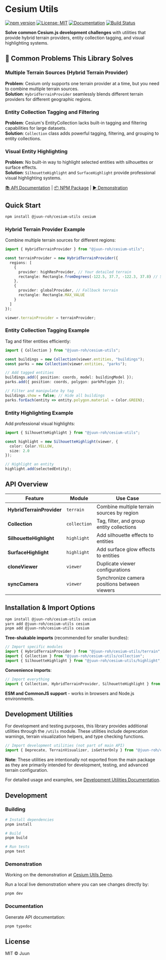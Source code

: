 # Cesium Utils

[![npm version](https://img.shields.io/npm/v/@juun-roh/cesium-utils.svg)](https://www.npmjs.com/package/@juun-roh/cesium-utils)
[![License: MIT](https://img.shields.io/badge/License-MIT-yellow.svg)](https://opensource.org/licenses/MIT)
[![Documentation](https://img.shields.io/badge/docs-typedoc-blue)](https://juunie-roh.github.io/cesium-utils/)
[![Build Status](https://img.shields.io/github/actions/workflow/status/juunie-roh/cesium-utils/release-and-publish.yml)](https://github.com/juunie-roh/cesium-utils/actions)

**Solve common Cesium.js development challenges** with utilities that provide hybrid terrain providers, entity collection tagging, and visual highlighting systems.

## 🚀 Common Problems This Library Solves

### Multiple Terrain Sources (Hybrid Terrain Provider)

**Problem**: Cesium only supports one terrain provider at a time, but you need to combine multiple terrain sources.  
**Solution**: `HybridTerrainProvider` seamlessly blends different terrain providers for different geographic regions.

### Entity Collection Tagging and Filtering  

**Problem**: Cesium's EntityCollection lacks built-in tagging and filtering capabilities for large datasets.  
**Solution**: `Collection` class adds powerful tagging, filtering, and grouping to entity collections.

### Visual Entity Highlighting

**Problem**: No built-in way to highlight selected entities with silhouettes or surface effects.  
**Solution**: `SilhouetteHighlight` and `SurfaceHighlight` provide professional visual highlighting systems.

[📚 API Documentation](https://juunie-roh.github.io/cesium-utils/) | [📦 NPM Package](https://www.npmjs.com/package/@juun-roh/cesium-utils) | [▶️ Demonstration](https://juun.vercel.app/cesium-utils)

## Quick Start

```bash
npm install @juun-roh/cesium-utils cesium
```

### Hybrid Terrain Provider Example

Combine multiple terrain sources for different regions:

```typescript
import { HybridTerrainProvider } from "@juun-roh/cesium-utils";

const terrainProvider = new HybridTerrainProvider({
  regions: [
    {
      provider: highResProvider, // Your detailed terrain
      rectangle: Rectangle.fromDegrees(-122.5, 37.7, -122.3, 37.8) // San Francisco
    },
    {
      provider: globalProvider, // Fallback terrain
      rectangle: Rectangle.MAX_VALUE
    }
  ]
});

viewer.terrainProvider = terrainProvider;
```

### Entity Collection Tagging Example

Tag and filter entities efficiently:

```typescript
import { Collection } from "@juun-roh/cesium-utils";

const buildings = new Collection(viewer.entities, "buildings");
const parks = new Collection(viewer.entities, "parks");

// Add tagged entities
buildings.add({ position: coords, model: buildingModel });
parks.add({ position: coords, polygon: parkPolygon });

// Filter and manipulate by tag
buildings.show = false; // Hide all buildings
parks.forEach(entity => entity.polygon.material = Color.GREEN);
```

### Entity Highlighting Example

Add professional visual highlights:

```typescript
import { SilhouetteHighlight } from "@juun-roh/cesium-utils";

const highlight = new SilhouetteHighlight(viewer, {
  color: Color.YELLOW,
  size: 2.0
});

// Highlight an entity
highlight.add(selectedEntity);
```

## API Overview

| Feature | Module | Use Case |
|---------|--------|----------|
| **HybridTerrainProvider** | `terrain` | Combine multiple terrain sources by region |
| **Collection** | `collection` | Tag, filter, and group entity collections |
| **SilhouetteHighlight** | `highlight` | Add silhouette effects to entities |
| **SurfaceHighlight** | `highlight` | Add surface glow effects to entities |
| **cloneViewer** | `viewer` | Duplicate viewer configurations |
| **syncCamera** | `viewer` | Synchronize camera positions between viewers |

## Installation & Import Options

```bash
npm install @juun-roh/cesium-utils cesium
yarn add @juun-roh/cesium-utils cesium  
pnpm add @juun-roh/cesium-utils cesium
```

**Tree-shakable imports** (recommended for smaller bundles):

```typescript
// Import specific modules
import { HybridTerrainProvider } from "@juun-roh/cesium-utils/terrain";
import { Collection } from "@juun-roh/cesium-utils/collection";
import { SilhouetteHighlight } from "@juun-roh/cesium-utils/highlight";
```

**Convenience imports**:

```typescript
// Import everything
import { Collection, HybridTerrainProvider, SilhouetteHighlight } from "@juun-roh/cesium-utils";
```

**ESM and CommonJS support** - works in browsers and Node.js environments.

## Development Utilities

For development and testing purposes, this library provides additional utilities through the `/utils` module. These utilities include deprecation warnings, terrain visualization helpers, and type checking functions.

```typescript
// Import development utilities (not part of main API)
import { Deprecate, TerrainVisualizer, isGetterOnly } from "@juun-roh/cesium-utils/utils";
```

**Note**: These utilities are intentionally not exported from the main package as they are primarily intended for development, testing, and advanced terrain configuration.

For detailed usage and examples, see [Development Utilities Documentation](src/dev/README.md).

## Development

### Building

```bash
# Install dependencies
pnpm install

# Build
pnpm build

# Run tests
pnpm test
```

### Demonstration

Working on the demonstration at [Cesium Utils Demo](https://juun.vercel.app/cesium-utils).

Run a local live demonstration where you can see changes directly by:

```bash
pnpm dev
```

### Documentation

Generate API documentation:

```bash
pnpm typedoc
```

## License

MIT © Juun
